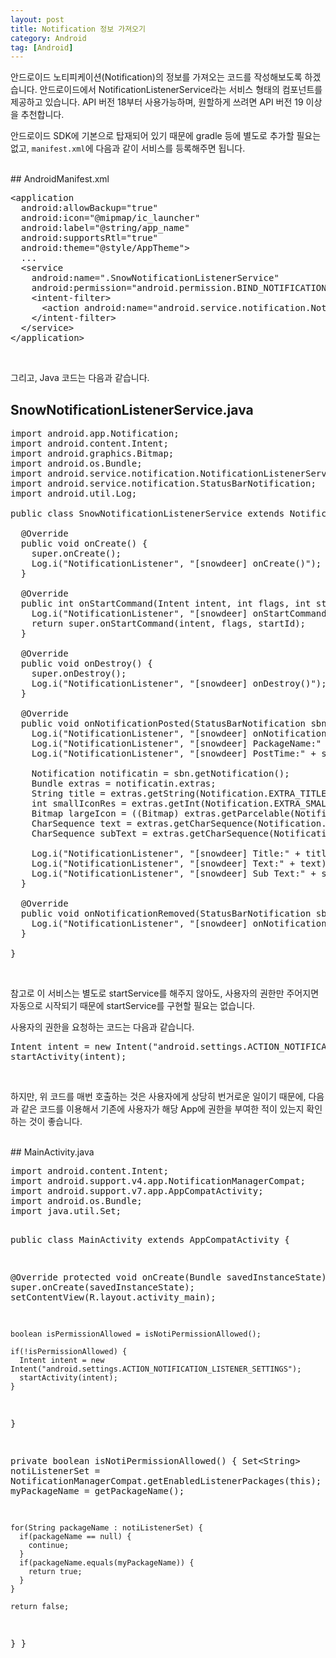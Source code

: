```yaml
---
layout: post
title: Notification 정보 가져오기
category: Android
tag: [Android]
---
```


안드로이드 노티피케이션(Notification)의 정보를 가져오는 코드를 작성해보도록 하겠습니다.
안드로이드에서 NotificationListenerService라는 서비스 형태의 컴포넌트를 제공하고 있습니다.
API 버전 18부터 사용가능하며, 원할하게 쓰려면 API 버전 19 이상을 추천합니다.

안드로이드 SDK에 기본으로 탑재되어 있기 때문에 gradle 등에 별도로 추가할 필요는 없고,
`manifest.xml`에 다음과 같이 서비스를 등록해주면 됩니다.

<br>
## AndroidManifest.xml
<pre class="prettyprint">&lt;application
  android:allowBackup="true"
  android:icon="@mipmap/ic_launcher"
  android:label="@string/app_name"
  android:supportsRtl="true"
  android:theme="@style/AppTheme"&gt;
  ...
  &lt;service
    android:name=".SnowNotificationListenerService"
    android:permission="android.permission.BIND_NOTIFICATION_LISTENER_SERVICE"&gt;
    &lt;intent-filter&gt;
      &lt;action android:name="android.service.notification.NotificationListenerService"/&gt;
    &lt;/intent-filter&gt;
  &lt;/service&gt;
&lt;/application&gt;</pre>
<br>

그리고, Java 코드는 다음과 같습니다.
## SnowNotificationListenerService.java
<pre class="prettyprint">import android.app.Notification;
import android.content.Intent;
import android.graphics.Bitmap;
import android.os.Bundle;
import android.service.notification.NotificationListenerService;
import android.service.notification.StatusBarNotification;
import android.util.Log;

public class SnowNotificationListenerService extends NotificationListenerService {

  @Override
  public void onCreate() {
    super.onCreate();
    Log.i("NotificationListener", "[snowdeer] onCreate()");
  }

  @Override
  public int onStartCommand(Intent intent, int flags, int startId) {
    Log.i("NotificationListener", "[snowdeer] onStartCommand()");
    return super.onStartCommand(intent, flags, startId);
  }

  @Override
  public void onDestroy() {
    super.onDestroy();
    Log.i("NotificationListener", "[snowdeer] onDestroy()");
  }

  @Override
  public void onNotificationPosted(StatusBarNotification sbn) {
    Log.i("NotificationListener", "[snowdeer] onNotificationPosted() - " + sbn.toString());
    Log.i("NotificationListener", "[snowdeer] PackageName:" + sbn.getPackageName());
    Log.i("NotificationListener", "[snowdeer] PostTime:" + sbn.getPostTime());

    Notification notificatin = sbn.getNotification();
    Bundle extras = notificatin.extras;
    String title = extras.getString(Notification.EXTRA_TITLE);
    int smallIconRes = extras.getInt(Notification.EXTRA_SMALL_ICON);
    Bitmap largeIcon = ((Bitmap) extras.getParcelable(Notification.EXTRA_LARGE_ICON));
    CharSequence text = extras.getCharSequence(Notification.EXTRA_TEXT);
    CharSequence subText = extras.getCharSequence(Notification.EXTRA_SUB_TEXT);

    Log.i("NotificationListener", "[snowdeer] Title:" + title);
    Log.i("NotificationListener", "[snowdeer] Text:" + text);
    Log.i("NotificationListener", "[snowdeer] Sub Text:" + subText);
  }

  @Override
  public void onNotificationRemoved(StatusBarNotification sbn) {
    Log.i("NotificationListener", "[snowdeer] onNotificationRemoved() - " + sbn.toString());
  }

}</pre>
<br>

참고로 이 서비스는 별도로 startService를 해주지 않아도, 사용자의 권한만 주어지면 자동으로 시작되기 때문에 startService를 구현할 필요는 없습니다.

사용자의 권한을 요청하는 코드는 다음과 같습니다.
<pre class="prettyprint">Intent intent = new Intent("android.settings.ACTION_NOTIFICATION_LISTENER_SETTINGS");
startActivity(intent);</pre>
<br>

하지만, 위 코드를 매번 호출하는 것은 사용자에게 상당히 번거로운 일이기 때문에, 다음과 같은 코드를 이용해서 기존에 사용자가 해당 App에 권한을 부여한 적이 있는지 확인하는 것이 좋습니다.

<br>
## MainActivity.java
<pre class="prettyprint">import android.content.Intent;
import android.support.v4.app.NotificationManagerCompat;
import android.support.v7.app.AppCompatActivity;
import android.os.Bundle;
import java.util.Set;

public class MainActivity extends AppCompatActivity {

  @Override
  protected void onCreate(Bundle savedInstanceState) {
    super.onCreate(savedInstanceState);
    setContentView(R.layout.activity_main);

    boolean isPermissionAllowed = isNotiPermissionAllowed();

    if(!isPermissionAllowed) {
      Intent intent = new Intent("android.settings.ACTION_NOTIFICATION_LISTENER_SETTINGS");
      startActivity(intent);
    }
  }

  private boolean isNotiPermissionAllowed() {
    Set&lt;String&gt; notiListenerSet = NotificationManagerCompat.getEnabledListenerPackages(this);
    String myPackageName = getPackageName();

    for(String packageName : notiListenerSet) {
      if(packageName == null) {
        continue;
      }
      if(packageName.equals(myPackageName)) {
        return true;
      }
    }

    return false;
  }
}</pre>
